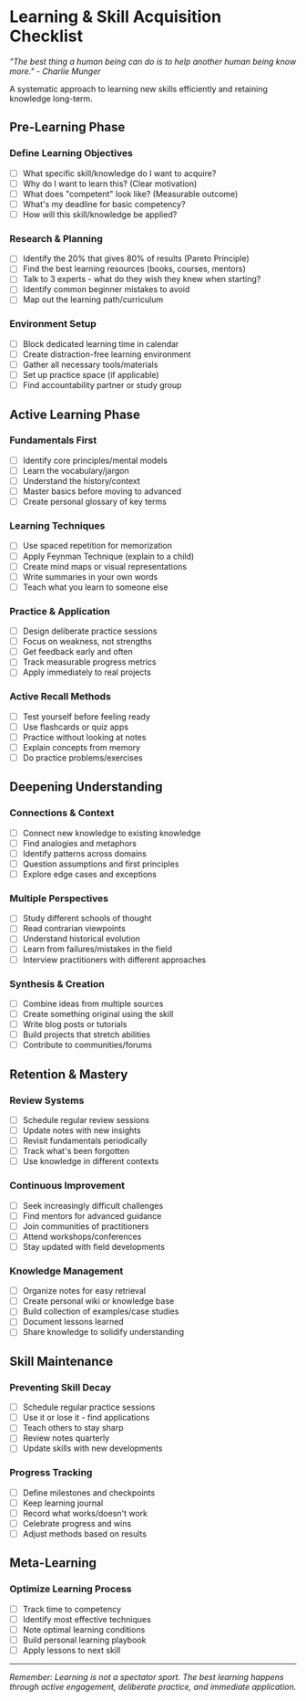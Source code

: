 # Learning & Skill Acquisition Checklist

*"The best thing a human being can do is to help another human being know more." - Charlie Munger*

A systematic approach to learning new skills efficiently and retaining knowledge long-term.

## Pre-Learning Phase

### Define Learning Objectives
- [ ] What specific skill/knowledge do I want to acquire?
- [ ] Why do I want to learn this? (Clear motivation)
- [ ] What does "competent" look like? (Measurable outcome)
- [ ] What's my deadline for basic competency?
- [ ] How will this skill/knowledge be applied?

### Research & Planning
- [ ] Identify the 20% that gives 80% of results (Pareto Principle)
- [ ] Find the best learning resources (books, courses, mentors)
- [ ] Talk to 3 experts - what do they wish they knew when starting?
- [ ] Identify common beginner mistakes to avoid
- [ ] Map out the learning path/curriculum

### Environment Setup
- [ ] Block dedicated learning time in calendar
- [ ] Create distraction-free learning environment
- [ ] Gather all necessary tools/materials
- [ ] Set up practice space (if applicable)
- [ ] Find accountability partner or study group

## Active Learning Phase

### Fundamentals First
- [ ] Identify core principles/mental models
- [ ] Learn the vocabulary/jargon
- [ ] Understand the history/context
- [ ] Master basics before moving to advanced
- [ ] Create personal glossary of key terms

### Learning Techniques
- [ ] Use spaced repetition for memorization
- [ ] Apply Feynman Technique (explain to a child)
- [ ] Create mind maps or visual representations
- [ ] Write summaries in your own words
- [ ] Teach what you learn to someone else

### Practice & Application
- [ ] Design deliberate practice sessions
- [ ] Focus on weakness, not strengths
- [ ] Get feedback early and often
- [ ] Track measurable progress metrics
- [ ] Apply immediately to real projects

### Active Recall Methods
- [ ] Test yourself before feeling ready
- [ ] Use flashcards or quiz apps
- [ ] Practice without looking at notes
- [ ] Explain concepts from memory
- [ ] Do practice problems/exercises

## Deepening Understanding

### Connections & Context
- [ ] Connect new knowledge to existing knowledge
- [ ] Find analogies and metaphors
- [ ] Identify patterns across domains
- [ ] Question assumptions and first principles
- [ ] Explore edge cases and exceptions

### Multiple Perspectives
- [ ] Study different schools of thought
- [ ] Read contrarian viewpoints
- [ ] Understand historical evolution
- [ ] Learn from failures/mistakes in the field
- [ ] Interview practitioners with different approaches

### Synthesis & Creation
- [ ] Combine ideas from multiple sources
- [ ] Create something original using the skill
- [ ] Write blog posts or tutorials
- [ ] Build projects that stretch abilities
- [ ] Contribute to communities/forums

## Retention & Mastery

### Review Systems
- [ ] Schedule regular review sessions
- [ ] Update notes with new insights
- [ ] Revisit fundamentals periodically
- [ ] Track what's been forgotten
- [ ] Use knowledge in different contexts

### Continuous Improvement
- [ ] Seek increasingly difficult challenges
- [ ] Find mentors for advanced guidance
- [ ] Join communities of practitioners
- [ ] Attend workshops/conferences
- [ ] Stay updated with field developments

### Knowledge Management
- [ ] Organize notes for easy retrieval
- [ ] Create personal wiki or knowledge base
- [ ] Build collection of examples/case studies
- [ ] Document lessons learned
- [ ] Share knowledge to solidify understanding

## Skill Maintenance

### Preventing Skill Decay
- [ ] Schedule regular practice sessions
- [ ] Use it or lose it - find applications
- [ ] Teach others to stay sharp
- [ ] Review notes quarterly
- [ ] Update skills with new developments

### Progress Tracking
- [ ] Define milestones and checkpoints
- [ ] Keep learning journal
- [ ] Record what works/doesn't work
- [ ] Celebrate progress and wins
- [ ] Adjust methods based on results

## Meta-Learning

### Optimize Learning Process
- [ ] Track time to competency
- [ ] Identify most effective techniques
- [ ] Note optimal learning conditions
- [ ] Build personal learning playbook
- [ ] Apply lessons to next skill

---

*Remember: Learning is not a spectator sport. The best learning happens through active engagement, deliberate practice, and immediate application.*